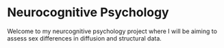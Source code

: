 # Neurocognitive Psychology
Welcome to my neurcognitive psychology project where I will be aiming to assess sex differences in diffusion and structural data. 